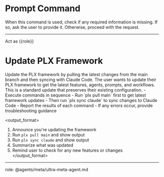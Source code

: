 # Prompt Command

When this command is used, check if any required information is missing. If so, ask the user to provide it. Otherwise, proceed with the request.

---

Act as {{role}}

# Update PLX Framework

<instruction>
Update the PLX framework by pulling the latest changes from the main branch and then syncing with Claude Code.
</instruction>

<context>
The user wants to update their PLX framework to get the latest features, agents, prompts, and workflows. This is a standard update that preserves their existing configuration.
</context>

<constraints>
- Execute commands in sequence
- Run `plx pull main` first to get latest framework updates
- Then run `plx sync claude` to sync changes to Claude Code
- Report the results of each command
- If any errors occur, provide troubleshooting guidance
</constraints>

<output_format>
1. Announce you're updating the framework
2. Run `plx pull main` and show output
3. Run `plx sync claude` and show output
4. Summarize what was updated
5. Remind user to check for any new features or changes
</output_format>

---
role: @agents/meta/ultra-meta-agent.md
